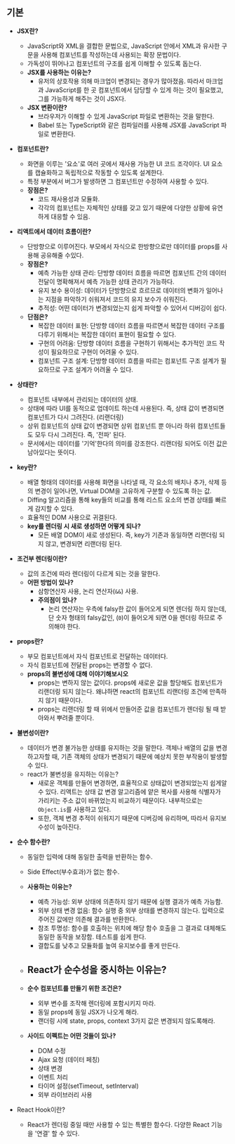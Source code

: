 ## 기본

- **JSX란?**
  - JavaScript와 XML을 결합한 문법으로, JavaScript 안에서 XML과 유사한 구문을 사용해 컴포넌트를 작성하는데 사용되는 확장 문법이다.
  - 가독성이 뛰어나고 컴포넌트의 구조를 쉽게 이해할 수 있도록 돕는다.
  - **JSX를 사용하는 이유는?**
    - 유저의 상호작용 의해 마크업이 변경되는 경우가 많아졌음. 따라서 마크업과 JavaScript를 한 곳 컴포넌트에서 담당할 수 있게 하는 것이 필요했고, 그를 가능하게 해주는 것이 JSX다.
  - **JSX 변환이란?**
    - 브라우저가 이해할 수 있게 JavaScript 파일로 변환하는 것을 말한다.
    - Babel 또는 TypeScript와 같은 컴파일러를 사용해 JSX를 JavaScript 파일로 변환한다.

- **컴포넌트란?**
  - 화면을 이루는 '요소'로 여러 곳에서 재사용 가능한 UI 코드 조각이다. UI 요소를 캡슐화하고 독립적으로 작동할 수 있도록 설계한다.
  - 특정 부분에서 버그가 발생하면 그 컴포넌트만 수정하여 사용할 수 있다.
  - **장점은?**
    - 코드 재사용성과 모듈화.
    - 각각의 컴포넌트는 자체적인 상태를 갖고 있기 때문에 다양한 상황에 유연하게 대응할 수 있음.

- **리액트에서 데이터 흐름이란?**
  - 단방향으로 이루어진다. 부모에서 자식으로 한방향으로만 데이터를 props를 사용해 공유해줄 수있다.
  - **장점은?**
    - 예측 가능한 상태 관리: 단방향 데이터 흐름을 따르면 컴포넌트 간의 데이터 전달이 명확해져서 예측 가능한 상태 관리가 가능하다.
    - 유지 보수 용이성: 데이터가 단방향으로 흐르므로 데이터의 변화가 일어나는 지점을 파악하기 쉬워져서 코드의 유지 보수가 쉬워진다.
    - 추적성: 어떤 데이터가 변경되었는지 쉽게 파악할 수 있어서 디버깅이 쉽다.
  - **단점은?**
    - 복잡한 데이터 표현: 단방향 데이터 흐름을 따르면서 복잡한 데이터 구조를 다루기 위해서는 복잡한 데이터 표현이 필요할 수 있다.
    - 구현의 어려움: 단방향 데이터 흐름을 구현하기 위해서는 추가적인 코드 작성이 필요하므로 구현이 어려울 수 있다.
    - 컴포넌트 구조 설계: 단방향 데이터 흐름을 따르는 컴포넌트 구조 설계가 필요하므로 구조 설계가 어려울 수 있다.

- **상태란?**
  - 컴포넌트 내부에서 관리되는 데이터의 상태.
  - 상태에 따라 UI를 동적으로 업데이트 하는데 사용된다. 즉, 상태 값이 변경되면 컴포넌트가 다시 그려진다. (리랜더링)
  - 상위 컴포넌트의 상태 값이 변경되면 상위 컴포넌트 뿐 아니라 하위 컴포넌트들도 모두 다시 그려진다. 즉, '전파' 된다.
  - 문서에서는 데이터를 '기억'한다의 의미를 강조한다. 리랜더링 되어도 이전 값은 남아있다는 뜻이다.

- **key란?**
  - 배열 형태의 데이터를 사용해 화면을 나타낼 때, 각 요소의 배치나 추가, 삭제 등의 변경이 일어나면, Virtual DOM을 고유하게 구분할 수 있도록 하는 값.
  - Diffing 알고리즘을 통해 key들의 비교를 통해 리스트 요소의 변경 상태를 빠르게 감지할 수 있다.
  - 효율적인 DOM 사용으로 귀결된다.
  - **key를 렌더링 시 새로 생성하면 어떻게 되나?**
    - 모든 배열 DOM이 새로 생성된다. 즉, key가 기존과 동일하면 리랜더링 되지 않고, 변경되면 리랜더링 된다.

- **조건부 렌더링이란?**
  - 값의 조건에 따라 렌더링이 다르게 되는 것을 말한다.
  - **어떤 방법이 있나?**
    - 삼항연산자 사용, 논리 연산자(`&&`) 사용.
    - **주의점이 있나?**
      - 논리 연산자는 우측에 falsy한 값이 들어오게 되면 렌더링 하지 않는데, 단 숫자 형태의 falsy값인, (`0`)이 들어오게 되면 0을 렌더링 하므로 주의해야 한다.

- **props란?**
  - 부모 컴포넌트에서 자식 컴포넌트로 전달하는 데이터다.
  - 자식 컴포넌트에 전달된 props는 변경할 수 없다.
  - **props의 불변성에 대해 이야기해보시오**
    - props는 변하지 않는 값이다. props에 새로운 값을 할당해도 컴포넌트가 리랜더링 되지 않는다. 왜냐하면 react의 컴포넌트 리랜더링 조건에 만족하지 않기 때문이다.
    - props는 리랜더링 할 때 위에서 만들어준 값을 컴포넌트가 렌더링 될 때 받아와서 뿌려줄 뿐이다.

- **불변성이란?**
  - 데이터가 변경 불가능한 상태를 유지하는 것을 말한다. 객체나 배열의 값을 변경하고자할 때, 기존 객체의 상태가 변경되기 때문에 예상치 못한 부작용이 발생할 수 있다.
  - react가 불변성을 유지하는 이유는?
    - 새로운 객체를 만들어 변경하면, 효율적으로 상태값이 변경되었는지 쉽게알 수 있다. 리액트는 상태 값 변경 알고리즘에 얕은 복사를 사용해 식별자가 가리키는 주소 값이 바뀌었는지 비교하기 때문이다. 내부적으로는 `Object.is`를 사용하고 있다.
    - 또한, 객체 변경 추적이 쉬워지기 때문에 디버깅에 유리하며, 따라서 유지보수성이 높아진다.

- **순수 함수란?**
  - 동일한 입력에 대해 동일한 출력을 반환하는 함수.

  - Side Effect(부수효과)가 없는 함수.

  - **사용하는 이유는?**

    - 예측 가능성: 외부 상태에 의존하지 않기 때문에 실행 결과가 예측 가능함.
    - 외부 상태 변경 없음: 함수 실행 중 외부 상태를 변경하지 않는다. 입력으로 주어진 값에만 의존해 결과를 반환한다.
    - 참조 투명성: 함수를 호출하는 위치에 해당 함수 호출을 그 결과로 대체해도 동일한 동작을 보장함. 테스트를 쉽게 한다.
    - 결합도를 낮추고 모듈화를 높여 유지보수를 좋게 만든다.

  - **React가 순수성을 중시하는 이유는?**
    - 

  - **순수 컴포넌트를 만들기 위한 조건은?**

    - 외부 변수를 조작해 렌더링에 포함시키지 마라.
    - 동일 props에 동일 JSX가 나오게 해라.
    - 랜더링 시에 state, props, context 3가지 값은 변경되지 않도록해라.

  - **사이드 이펙트는 어떤 것들이 있나?**

    - DOM 수정
    - Ajax 요청 (데이터 페칭)
    - 상태 변경
    - 이벤트 처리
    - 타이머 설정(setTimeout, setInterval)
    - 외부 라이브러리 사용

- React Hook이란?

  - React가 렌더링 중일 때만 사용할 수 있는 특별한 함수다. 다양한 React 기능을 '연결' 할 수 있다.

  

